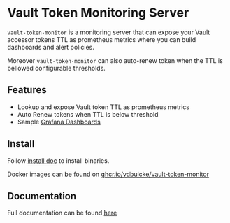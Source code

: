 # Vault Token Monitoring Server

`vault-token-monitor`  is a monitoring server that can expose your Vault accessor tokens TTL as prometheus metrics where you can build dashboards and alert policies. 


Moreover `vault-token-monitor`  can also auto-renew token when the TTL is bellowed configurable thresholds.

## Features

- Lookup and expose Vault token TTL as prometheus metrics
- Auto Renew tokens when TTL is below threshold
- Sample [Grafana Dashboards ](./tutorial/grafana-terraform-config/dashboards/)

## Install 

Follow [install doc](https://vdbulcke.github.io/vault-token-monitor/install/) to install binaries. 

Docker images can be found on [ghcr.io/vdbulcke/vault-token-monitor](https://github.com/vdbulcke/vault-token-monitor/pkgs/container/vault-token-monitor)


## Documentation

Full documentation can be found [here](https://vdbulcke.github.io/vault-token-monitor/)